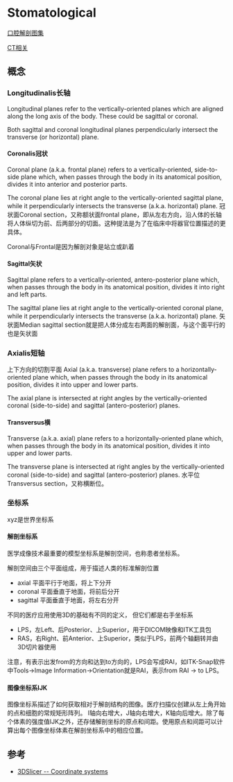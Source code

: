 # Stomatological

[口腔解剖图集](https://www.imaios.com/cn/e-anatomy/4/4)

[CT相关](../cg/ct.md)

## 概念

### Longitudinalis长轴

Longitudinal planes refer to the vertically-oriented planes which are aligned along the long axis of the body. These could be sagittal or coronal.

Both sagittal and coronal longitudinal planes perpendicularly intersect the transverse (or horizontal) plane.

#### Coronalis冠状
Coronal plane (a.k.a. frontal plane) refers to a vertically-oriented, side-to-side plane which, when passes through the body in its anatomical position, divides it into anterior and posterior parts.

The coronal plane lies at right angle to the vertically-oriented sagittal plane, while it perpendicularly intersects the transverse (a.k.a. horizontal) plane.
冠状面Coronal section，又称额状面frontal plane，即从左右方向，沿人体的长轴将人体纵切为前、后两部分的切面。这种提法是为了在临床中将器官位置描述的更具体。

Coronal与Frontal是因为解剖对象是站立或趴着

#### Sagittal矢状
Sagittal plane refers to a vertically-oriented, antero-posterior plane which, when passes through the body in its anatomical position, divides it into right and left parts.

The sagittal plane lies at right angle to the vertically-oriented coronal plane, while it perpendicularly intersects the transverse (a.k.a. horizontal) plane.
矢状面Median sagittal section就是把人体分成左右两面的解剖面，与这个面平行的也是矢状面

### Axialis短轴
上下方向的切割平面
Axial (a.k.a. transverse) plane refers to a horizontally-oriented plane which, when passes through the body in its anatomical position, divides it into upper and lower parts.

The axial plane is intersected at right angles by the vertically-oriented coronal (side-to-side) and sagittal (antero-posterior) planes.

#### Transversus横
Transverse (a.k.a. axial) plane refers to a horizontally-oriented plane which, when passes through the body in its anatomical position, divides it into upper and lower parts.

The transverse plane is intersected at right angles by the vertically-oriented coronal (side-to-side) and sagittal (antero-posterior) planes.
水平位Transversus section，又称横断位。

### 坐标系
xyz是世界坐标系

#### 解剖坐标系
医学成像技术最重要的模型坐标系是解剖空间，也称患者坐标系。

解剖空间由三个平面组成，用于描述人类的标准解剖位置

- axial 平面平行于地面，将上下分开
- coronal 平面垂直于地面，将前后分开
- sagittal 平面垂直于地面，将左右分开

不同的医疗应用使用3D的基础有不同的定义， 但它们都是右手坐标系

- LPS，左Left、后Posterior、上Superior，用于DICOM映像和ITK工具包
- RAS，右Right、前Anterior、上Superior，类似于LPS，前两个轴翻转并由3D切片器使用

注意，有表示出发from的方向和达到to方向的，LPS会写成RAI，如ITK-Snap软件中Tools->Image Information->Orientation就是RAI，表示from RAI -> to LPS。

#### 图像坐标系IJK
图像坐标系描述了如何获取相对于解剖结构的图像。医疗扫描仪创建从左上角开始的点和细胞的常规矩形阵列。
I轴向右增大，J轴向右增大，K轴向后增大。除了每个体素的强度值IJK之外，还存储解剖坐标的原点和间距。使用原点和间距可以计算出每个图像坐标体素在解剖坐标系中的相应位置。

## 参考

- [3DSlicer -- Coordinate systems](https://www.slicer.org/wiki/Coordinate_systems)